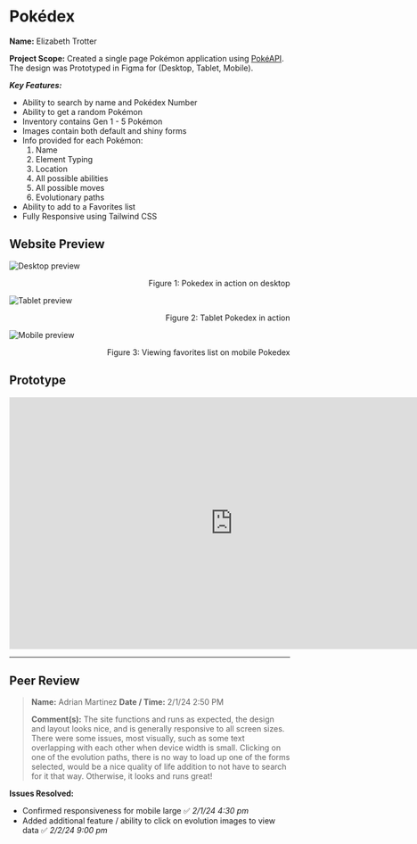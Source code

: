 # Pokédex

**Name:** Elizabeth Trotter

**Project Scope:** Created a single page Pokémon application using [PokéAPI](https://pokeapi.co/). The design was Prototyped in Figma for (Desktop, Tablet, Mobile).

***Key Features:***

- Ability to search by name and Pokédex Number
- Ability to get a random Pokémon
- Inventory contains Gen 1 - 5 Pokémon
- Images contain both default and shiny forms
- Info provided for each Pokémon: 
    1. Name
    2. Element Typing
    3. Location
    4. All possible abilities
    5. All possible moves
    6. Evolutionary paths
- Ability to add to a Favorites list
- Fully Responsive using Tailwind CSS


## Website Preview

![Desktop preview](./assets/pokedex-desktop-preview.png)
<p align="right">Figure 1: Pokedex in action on desktop</p>

![Tablet preview](./assets/pokedex-tablet-preview.png)
<p align="right">Figure 2: Tablet Pokedex in action</p>

![Mobile preview](./assets/pokedex-mobile-preview.png)
<p align="right">Figure 3: Viewing favorites list on mobile Pokedex</p>


## Prototype

<iframe style="border: 1px solid rgba(0, 0, 0, 0.1);" width="800" height="450" src="https://www.figma.com/embed?embed_host=share&url=https%3A%2F%2Fwww.figma.com%2Fproto%2F4JBQZiPG5JpQwJW4ZMutBj%2FPokedex%3Ftype%3Ddesign%26node-id%3D1-2%26t%3DzsFhQ8f6bDQaehBl-1%26scaling%3Dcontain%26page-id%3D0%253A1%26starting-point-node-id%3D1%253A2%26show-proto-sidebar%3D1%26mode%3Ddesign" allowfullscreen></iframe>


---


## Peer Review
> **Name:** Adrian Martinez **Date / Time:** 2/1/24 2:50 PM
> 
> **Comment(s):**
> The site functions and runs as expected, the design and layout looks nice, and is generally responsive to all screen sizes. There were some issues, most visually, such as some text overlapping with each other when device width is small. Clicking on one of the evolution paths, there is no way to load up one of the forms selected, would be a nice quality of life addition to not have to search for it that way. Otherwise, it looks and runs great!

**Issues Resolved:**
- Confirmed responsiveness for mobile large :white_check_mark: *2/1/24 4:30 pm*
- Added additional feature / ability to click on evolution images to view data :white_check_mark: *2/2/24 9:00 pm*
